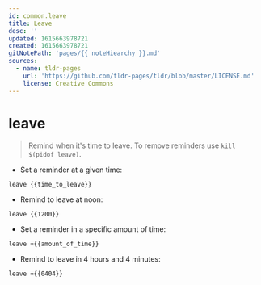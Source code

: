 ```yaml
---
id: common.leave
title: Leave
desc: ''
updated: 1615663978721
created: 1615663978721
gitNotePath: 'pages/{{ noteHiearchy }}.md'
sources:
  - name: tldr-pages
    url: 'https://github.com/tldr-pages/tldr/blob/master/LICENSE.md'
    license: Creative Commons
---
```

# leave

> Remind when it's time to leave.
> To remove reminders use `kill $(pidof leave)`.

- Set a reminder at a given time:

`leave {{time_to_leave}}`

- Remind to leave at noon:

`leave {{1200}}`

- Set a reminder in a specific amount of time:

`leave +{{amount_of_time}}`

- Remind to leave in 4 hours and 4 minutes:

`leave +{{0404}}`

